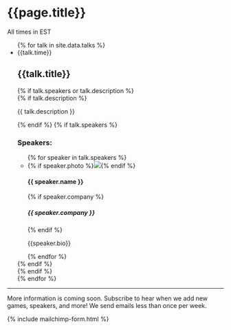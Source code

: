 # {{page.title}}
All times in EST
<ul class="list-unstyled">
  {% for talk in site.data.talks %}
  <li class="list-data">
    <div class="list-data-header">
      <span class="list-data-time">{{talk.time}}</span>
      <h2 class="list-data-title">{{talk.title}}</h2>
    </div>
    {% if talk.speakers or talk.description %}
    <div class="list-data-content">
      {% if talk.description %}
      <p class="list-data-description">{{ talk.description }}</p>
      {% endif %}
      {% if talk.speakers %}
      <h3>Speakers:</h3>
      <ul class="list-unstyled col-container">
      {% for speaker in talk.speakers %}
        <li class="{% if speaker.featured == false %}col-3{% else %}col-container{% endif %}">
          <div class="{% if speaker.featured == true %}col-3{% endif %}">
            {% if speaker.photo %}<img src="/assets/images/speakers/2018/{{speaker.photo}}" class="list-data-photo">{% endif %}
          </div>
          <div class="{% if speaker.featured == true %} col-3-2{% endif %}">
            <h4>{{ speaker.name }}</h4>
            {% if speaker.company %}
            <h5 class="list-data-title">{{ speaker.company }}</h5>
            {% endif %}
            <p class="text-smaller">{{speaker.bio}}</p>
          </div>
        </li>
        {% endfor %}
      </ul>
      {% endif %}
    </div>
    {% endif %}
  </li>
  {% endfor %}
</ul>

----

More information is coming soon. Subscribe to hear when we add new games, speakers, and more! We send emails less than once per week.

{% include mailchimp-form.html %}